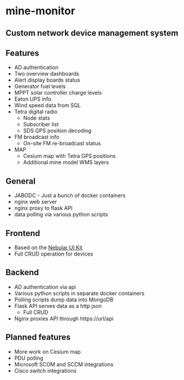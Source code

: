 # mine-monitor

## Custom network device management system

## Features
- AD authentication
- Two overview dashboards
- Alert display boards status
- Generator fuel levels
- MPPT solar controller charge levels
- Eaton UPS info
- Wind speed data from SQL
- Tetra digital radio 
    - Node stats
    - Subscriber list
    - SDS GPS position decoding
- FM broadcast info
    - On-site FM re-broadcast status
- MAP
    - Cesium map with Tetra GPS positions
    - Additional mine model WMS layers

## General
- JABODC - Just a bunch of docker containers
- nginx web server
- nginx proxy to flask API
- data polling via various python scripts

## Frontend
- Based on the [Nebular UI Kit](https://akveo.github.io/nebular/)
- Full CRUD operation for devices

## Backend
- AD authentication via api
- Various python scripts in separate docker containers
- Polling scripts dump data into MongoDB
- Flask API serves data as a http json
    - Full CRUD
- Nginx proxies API through https://url/api

## Planned features
- More work on Cesium map
- PDU polling
- Microsoft SCOM and SCCM integrations
- Cisco switch integrations
